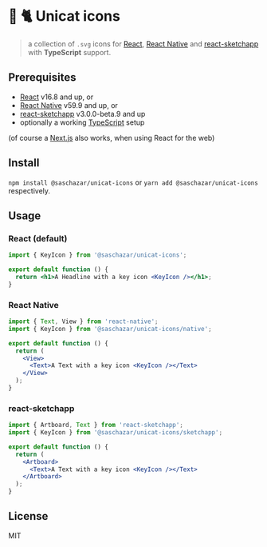 # :unicorn: :cat2: Unicat icons

> a collection of `.svg` icons for [React](https://reactjs.org/), [React Native](https://facebook.github.io/react-native/) and [react-sketchapp](http://airbnb.io/react-sketchapp/) with **TypeScript** support.

## Prerequisites

* [React](https://www.npmjs.com/package/react) v16.8 and up, or
* [React Native](https://www.npmjs.com/package/react-native) v59.9 and up, or
* [react-sketchapp](https://www.npmjs.com/package/react-sketchapp) v3.0.0-beta.9 and up
* optionally a working [TypeScript](https://www.npmjs.com/package/typescript) setup

(of course a [Next.js](https://nextjs.org) also works, when using React for the web)

## Install

`npm install @saschazar/unicat-icons` or `yarn add @saschazar/unicat-icons` respectively.

## Usage

### React (default)

```jsx
import { KeyIcon } from '@saschazar/unicat-icons';

export default function () {
  return <h1>A Headline with a key icon <KeyIcon /></h1>;
}
```

### React Native

```jsx
import { Text, View } from 'react-native';
import { KeyIcon } from '@saschazar/unicat-icons/native';

export default function () {
  return (
    <View>
      <Text>A Text with a key icon <KeyIcon /></Text>
    </View>
  );
}
```

### react-sketchapp

```jsx
import { Artboard, Text } from 'react-sketchapp';
import { KeyIcon } from '@saschazar/unicat-icons/sketchapp';

export default function () {
  return (
    <Artboard>
      <Text>A Text with a key icon <KeyIcon /></Text>
    </Artboard>
  );
}
```

## License

MIT
